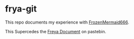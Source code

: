 # frya-git

This repo documents my experience with [FrozenMermaid666](https://www.youtube.com/channel/UC_jtsGelurRAt-9Xq94uXwQ/community).

This Supercedes the [Freya Document](https://pastebin.com/7WCwg8iw) on pastebin.
